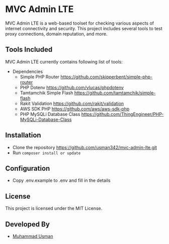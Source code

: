 # MVC Admin LTE

MVC Admin LTE is a web-based toolset for checking various aspects of internet connectivity and security. This project includes several tools to test proxy connections, domain reputation, and more.

## Tools Included
MVC Admin LTE currently contains following list of tools:

- Dependencies
  - Simple PHP Router https://github.com/skipperbent/simple-php-router
  - PHP Dotenv https://github.com/vlucas/phpdotenv
  - Tamtamchik Simple Flash https://github.com/tamtamchik/simple-flash
  - Rakit Validation https://github.com/rakit/validation
  - AWS SDK PHP https://github.com/aws/aws-sdk-php
  - PHP MySQLi Database Class https://github.com/ThingEngineer/PHP-MySQLi-Database-Class

## Installation
  - Clone the repository https://github.com/usman342/mvc-admin-lte.git
  - Run `composer install or update`

## Configuration
  - Copy .env.example to .env and fill in the details

## License

This project is licensed under the MIT License.

## Developed By

- [Muhammad Usman](https://github.com/usman342)

